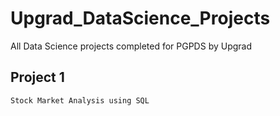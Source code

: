 # Upgrad_DataScience_Projects
All Data Science projects completed for PGPDS by Upgrad

## Project 1
```Stock Market Analysis using SQL```
